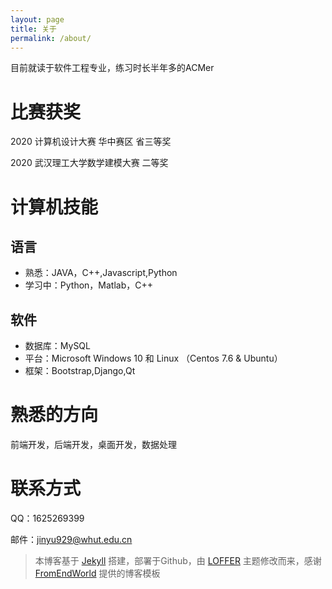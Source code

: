```yaml
---
layout: page
title: 关于
permalink: /about/
---
```


目前就读于软件工程专业，练习时长半年多的ACMer

# 比赛获奖

2020 计算机设计大赛 华中赛区 省三等奖

2020 武汉理工大学数学建模大赛 二等奖

# 计算机技能

## 语言
* 熟悉：JAVA，C++,Javascript,Python
* 学习中：Python，Matlab，C++

## 软件
* 数据库：MySQL
* 平台：Microsoft Windows 10 和 Linux （Centos 7.6 & Ubuntu）
* 框架：Bootstrap,Django,Qt

# 熟悉的方向

前端开发，后端开发，桌面开发，数据处理

# 联系方式

QQ：1625269399

邮件：[jinyu929@whut.edu.cn](mailto:jinyu929@whut.edu.cn)


>本博客基于 [Jekyll](https://jekyllcn.com/) 搭建，部署于Github，由 [LOFFER](https://github.com/FromEndWorld/LOFFER) 主题修改而来，感谢 [FromEndWorld](https://github.com/FromEndWorld) 提供的博客模板
